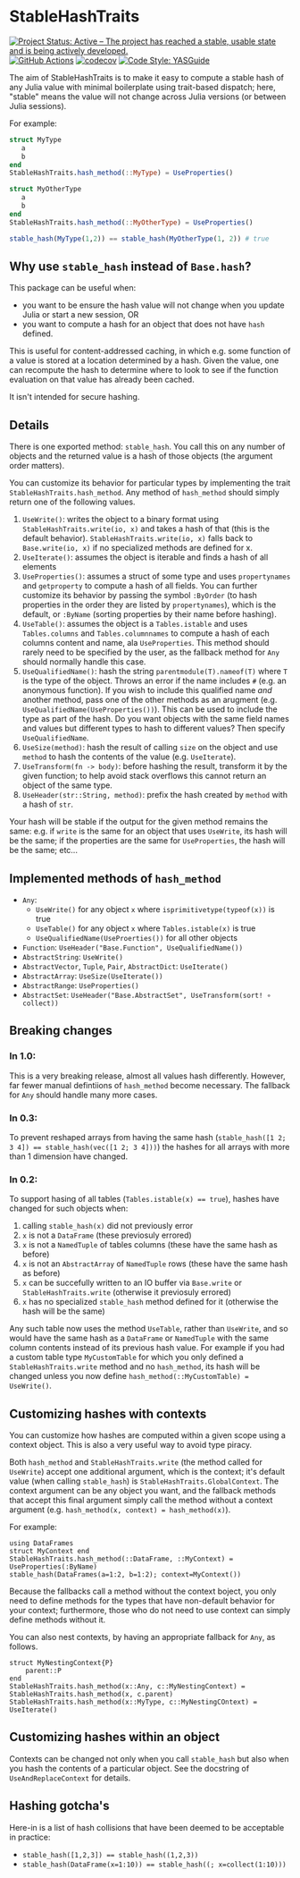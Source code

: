 # StableHashTraits

[![Project Status: Active – The project has reached a stable, usable state and is being actively developed.](https://www.repostatus.org/badges/latest/active.svg)](https://www.repostatus.org/#active)
 [![GitHub Actions](https://github.com/beacon-biosignals/StableHashTraits.jl/workflows/CI/badge.svg)](https://github.com/beacon-biosignals/StableHashTraits.jl/actions/workflows/ci.yml)
 [![codecov](https://codecov.io/gh/beacon-biosignals/StableHashTraits.jl/branch/main/graph/badge.svg?token=4O1YO0GMNM)](https://codecov.io/gh/beacon-biosignals/StableHashTraits.jl)
[![Code Style: YASGuide](https://img.shields.io/badge/code%20style-yas-violet.svg)](https://github.com/jrevels/YASGu)


The aim of StableHashTraits is to make it easy to compute a stable hash of any Julia value
with minimal boilerplate using trait-based dispatch; here, "stable" means the value will not
change across Julia versions (or between Julia sessions).

For example:

```julia
struct MyType
   a
   b
end
StableHashTraits.hash_method(::MyType) = UseProperties()

struct MyOtherType
   a
   b
end
StableHashTraits.hash_method(::MyOtherType) = UseProperties()

stable_hash(MyType(1,2)) == stable_hash(MyOtherType(1, 2)) # true
```

## Why use `stable_hash` instead of `Base.hash`?

This package can be useful when:
- you want to be ensure the hash value will not change when you update Julia or start a new session, OR
- you want to compute a hash for an object that does not have `hash` defined. 

This is useful for content-addressed caching, in which e.g. some function of a value is stored at a location determined by a hash. Given the value, one can recompute the hash to determine where to look to see if the function evaluation on that value has already been cached.

It isn't intended for secure hashing.

## Details

There is one exported method: `stable_hash`. You call this on any number of
objects and the returned value is a hash of those objects (the argument order
matters).

You can customize its behavior for particular types by implementing the trait
`StableHashTraits.hash_method`. Any method of `hash_method` should simply return one of the following values.

1. `UseWrite()`: writes the object to a binary format using `StableHashTraits.write(io, x)`
    and takes a hash of that (this is the default behavior). `StableHashTraits.write(io, x)`
    falls back to `Base.write(io, x)` if no specialized methods are defined for x.
2. `UseIterate()`: assumes the object is iterable and finds a hash of all elements
3. `UseProperties()`: assumes a struct of some type and uses `propertynames` and
    `getproperty` to compute a hash of all fields. You can further customize its behavior by
    passing the symbol `:ByOrder` (to hash properties in the order they are listed by
    `propertynames`), which is the default, or `:ByName` (sorting properties by their name
    before hashing).
4. `UseTable()`: assumes the object is a `Tables.istable` and uses `Tables.columns` and
   `Tables.columnnames` to compute a hash of each columns content and name, ala
   `UseProperties`. This method should rarely need to be specified by the user, as the
   fallback method for `Any` should normally handle this case.
4. `UseQualifiedName()`: hash the string `parentmodule(T).nameof(T)` where `T` is the type
    of the object. Throws an error if the name includes `#` (e.g. an anonymous function). If
    you wish to include this qualified name *and* another method, pass one of the other
    methods as an arugment (e.g. `UseQualifiedName(UseProperties())`). This can be used to
    include the type as part of the hash. Do you want objects with the same field names and
    values but different types to hash to different values? Then specify `UseQualifiedName`.
5. `UseSize(method)`: hash the result of calling `size` on the object and use `method` to
    hash the contents of the value (e.g. `UseIterate`).
6. `UseTransform(fn -> body)`: before hashing the result, transform it by the given
   function; to help avoid stack overflows this cannot return an object of the same type.
7. `UseHeader(str::String, method)`: prefix the hash created by `method` with a hash of
   `str`.

Your hash will be stable if the output for the given method remains the same: e.g. if
`write` is the same for an object that uses `UseWrite`, its hash will be the same; if the
properties are the same for `UseProperties`, the hash will be the same; etc...

## Implemented methods of `hash_method`

- `Any`: 
    - `UseWrite()` for any object `x` where `isprimitivetype(typeof(x))` is true
    - `UseTable()` for any object `x` where `Tables.istable(x)` is true
    - `UseQualifiedName(UseProerties())` for all other objects
- `Function`: `UseHeader("Base.Function", UseQualifiedName())`
- `AbstractString`: `UseWrite()`
- `AbstractVector`, `Tuple`, `Pair`, `AbstractDict`: `UseIterate()`
- `AbstractArray`: `UseSize(UseIterate())`
- `AbstractRange`: `UseProperties()`
- `AbstractSet`: `UseHeader("Base.AbstractSet", UseTransform(sort! ∘ collect))`

## Breaking changes

### In 1.0:

This is a very breaking release, almost all values hash differently. However,
far fewer manual defintiions of `hash_method` become necessary. The fallback
for `Any` should handle many more cases.

### In 0.3:

To prevent reshaped arrays from having the same hash (`stable_hash([1 2; 3 4]) ==
stable_hash(vec([1 2; 3 4]))`) the hashes for all arrays with more than 1 dimension have
changed.

### In 0.2:

To support hasing of all tables (`Tables.istable(x) == true`), hashes have changed for such
objects when:
   1. calling `stable_hash(x)` did not previously error
   1. `x` is not a `DataFrame` (these previosuly errored)
   2. `x` is not a `NamedTuple` of tables columns (these have the same hash as before)
   3. `x` is not an `AbstractArray` of `NamedTuple` rows (these have the same hash as before)
   4. `x` can be succefully written to an IO buffer via `Base.write` or
     `StableHashTraits.write` (otherwise it previosuly errored)
   5. `x` has no specialized `stable_hash` method defined for it (otherwise
   the hash will be the same)

Any such table now uses the method `UseTable`, rather than `UseWrite`, and so would have the
same hash as a `DataFrame` or `NamedTuple` with the same column contents instead of its
previous hash value. For example if you had a custom table type `MyCustomTable` for which
you only defined a `StableHashTraits.write` method and no `hash_method`, its hash will be
changed unless you now define `hash_method(::MyCustomTable) = UseWrite()`.

## Customizing hashes with contexts

You can customize how hashes are computed within a given scope using a context object.
This is also a very useful way to avoid type piracy.

Both `hash_method` and `StableHashTraits.write` (the method called for `UseWrite`) accept
one additional argument, which is the context; it's default value (when calling `stable_hash`) is `StableHashTraits.GlobalContext`. The context argument can be any object
you want, and the fallback methods that accept this final argument simply call the method
without a context argument (e.g. `hash_method(x, context) = hash_method(x)`).

For example:

    using DataFrames
    struct MyContext end
    StableHashTraits.hash_method(::DataFrame, ::MyContext) = UseProperties(:ByName)
    stable_hash(DataFrames(a=1:2, b=1:2); context=MyContext())

Because the fallbacks call a method without the context boject, you only need to define
methods for the types that have non-default behavior for your context; furthermore, those
who do not need to use context can simply define methods without it.

You can also nest contexts, by having an appropriate fallback for `Any`, as follows.

    struct MyNestingContext{P}
        parent::P
    end
    StableHashTraits.hash_method(x::Any, c::MyNestingContext) = StableHashTraits.hash_method(x, c.parent)
    StableHashTraits.hash_method(x::MyType, c::MyNestingCOntext) = UseIterate()

## Customizing hashes within an object

Contexts can be changed not only when you call `stable_hash` but also when you 
hash the contents of a particular object. See the docstring of `UseAndReplaceContext`
for details. 

## Hashing gotcha's

Here-in is a list of hash collisions that have been deemed to be acceptable in practice:

- `stable_hash([1,2,3]) == stable_hash((1,2,3))`
- `stable_hash(DataFrame(x=1:10)) == stable_hash((; x=collect(1:10)))`
